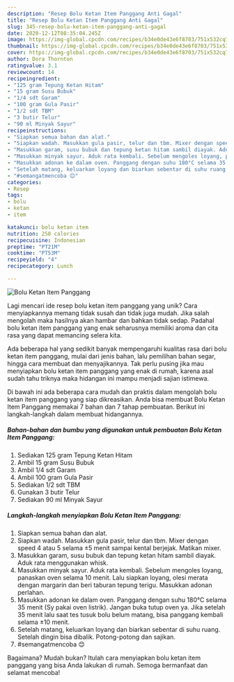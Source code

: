 ```yaml
---
description: "Resep Bolu Ketan Item Panggang Anti Gagal"
title: "Resep Bolu Ketan Item Panggang Anti Gagal"
slug: 345-resep-bolu-ketan-item-panggang-anti-gagal
date: 2020-12-12T08:35:04.245Z
image: https://img-global.cpcdn.com/recipes/b34e0de43e6f8703/751x532cq70/bolu-ketan-item-panggang-foto-resep-utama.jpg
thumbnail: https://img-global.cpcdn.com/recipes/b34e0de43e6f8703/751x532cq70/bolu-ketan-item-panggang-foto-resep-utama.jpg
cover: https://img-global.cpcdn.com/recipes/b34e0de43e6f8703/751x532cq70/bolu-ketan-item-panggang-foto-resep-utama.jpg
author: Dora Thornton
ratingvalue: 3.1
reviewcount: 14
recipeingredient:
- "125 gram Tepung Ketan Hitam"
- "15 gram Susu Bubuk"
- "1/4 sdt Garam"
- "100 gram Gula Pasir"
- "1/2 sdt TBM"
- "3 butir Telur"
- "90 ml Minyak Sayur"
recipeinstructions:
- "Siapkan semua bahan dan alat."
- "Siapkan wadah. Masukkan gula pasir, telur dan tbm. Mixer dengan speed 4 atau 5 selama ±5 menit sampai kental berjejak. Matikan mixer."
- "Masukkan garam, susu bubuk dan tepung ketan hitam sambil diayak. Aduk rata menggunakan whisk."
- "Masukkan minyak sayur. Aduk rata kembali. Sebelum mengoles loyang, panaskan oven selama 10 menit. Lalu siapkan loyang, olesi merata dengan margarin dan beri taburan tepung terigu. Masukkan adonan perlahan."
- "Masukkan adonan ke dalam oven. Panggang dengan suhu 180°C selama 35 menit (Sy pakai oven listrik). Jangan buka tutup oven ya. Jika setelah 35 menit lalu saat tes tusuk bolu belum matang, bisa panggang kembali selama ±10 menit."
- "Setelah matang, keluarkan loyang dan biarkan sebentar di suhu ruang. Setelah dingin bisa dibalik. Potong-potong dan sajikan."
- "#semangatmencoba 😊"
categories:
- Resep
tags:
- bolu
- ketan
- item

katakunci: bolu ketan item 
nutrition: 258 calories
recipecuisine: Indonesian
preptime: "PT21M"
cooktime: "PT53M"
recipeyield: "4"
recipecategory: Lunch

---
```



![Bolu Ketan Item Panggang](https://img-global.cpcdn.com/recipes/b34e0de43e6f8703/751x532cq70/bolu-ketan-item-panggang-foto-resep-utama.jpg)

Lagi mencari ide resep bolu ketan item panggang yang unik? Cara menyiapkannya memang tidak susah dan tidak juga mudah. Jika salah mengolah maka hasilnya akan hambar dan bahkan tidak sedap. Padahal bolu ketan item panggang yang enak seharusnya memiliki aroma dan cita rasa yang dapat memancing selera kita.

Ada beberapa hal yang sedikit banyak mempengaruhi kualitas rasa dari bolu ketan item panggang, mulai dari jenis bahan, lalu pemilihan bahan segar, hingga cara membuat dan menyajikannya. Tak perlu pusing jika mau menyiapkan bolu ketan item panggang yang enak di rumah, karena asal sudah tahu triknya maka hidangan ini mampu menjadi sajian istimewa.




Di bawah ini ada beberapa cara mudah dan praktis dalam mengolah bolu ketan item panggang yang siap dikreasikan. Anda bisa membuat Bolu Ketan Item Panggang memakai 7 bahan dan 7 tahap pembuatan. Berikut ini langkah-langkah dalam membuat hidangannya.

<!--inarticleads1-->

##### Bahan-bahan dan bumbu yang digunakan untuk pembuatan Bolu Ketan Item Panggang:

1. Sediakan 125 gram Tepung Ketan Hitam
1. Ambil 15 gram Susu Bubuk
1. Ambil 1/4 sdt Garam
1. Ambil 100 gram Gula Pasir
1. Sediakan 1/2 sdt TBM
1. Gunakan 3 butir Telur
1. Sediakan 90 ml Minyak Sayur




<!--inarticleads2-->

##### Langkah-langkah menyiapkan Bolu Ketan Item Panggang:

1. Siapkan semua bahan dan alat.
1. Siapkan wadah. Masukkan gula pasir, telur dan tbm. Mixer dengan speed 4 atau 5 selama ±5 menit sampai kental berjejak. Matikan mixer.
1. Masukkan garam, susu bubuk dan tepung ketan hitam sambil diayak. Aduk rata menggunakan whisk.
1. Masukkan minyak sayur. Aduk rata kembali. Sebelum mengoles loyang, panaskan oven selama 10 menit. Lalu siapkan loyang, olesi merata dengan margarin dan beri taburan tepung terigu. Masukkan adonan perlahan.
1. Masukkan adonan ke dalam oven. Panggang dengan suhu 180°C selama 35 menit (Sy pakai oven listrik). Jangan buka tutup oven ya. Jika setelah 35 menit lalu saat tes tusuk bolu belum matang, bisa panggang kembali selama ±10 menit.
1. Setelah matang, keluarkan loyang dan biarkan sebentar di suhu ruang. Setelah dingin bisa dibalik. Potong-potong dan sajikan.
1. #semangatmencoba 😊




Bagaimana? Mudah bukan? Itulah cara menyiapkan bolu ketan item panggang yang bisa Anda lakukan di rumah. Semoga bermanfaat dan selamat mencoba!

